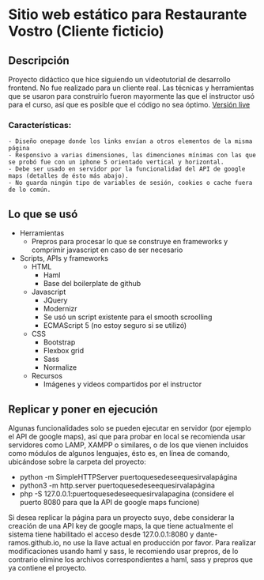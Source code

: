 # Sitio web estático para Restaurante Vostro (Cliente ficticio)
## Descripción
  Proyecto didáctico que hice siguiendo un videotutorial de desarrollo frontend. No fue realizado para un cliente real.
  Las técnicas y herramientas que se usaron para construirlo fueron mayormente las que el instructor usó para el curso, así que es posible que el código no sea óptimo.
  [Versión live](https://dante-ramos.github.io/)
  ### Características:
    - Diseño onepage donde los links envían a otros elementos de la misma página
    - Responsivo a varias dimensiones, las dimenciones mínimas con las que se probó fue con un iphone 5 orientado vertical y horizontal.
    - Debe ser usado en servidor por la funcionalidad del API de google maps (detalles de ésto más abajo).
    - No guarda ningún tipo de variables de sesión, cookies o cache fuera de lo común.
## Lo que se usó
  - Herramientas
    - Prepros para procesar lo que se construye en frameworks y comprimir javascript en caso de ser necesario
  - Scripts, APIs y frameworks
    - HTML
      - Haml
      - Base del boilerplate de github
    - Javascript
      - JQuery
      - Modernizr
      - Se usó un script existente para el smooth scroolling
      - ECMAScript 5 (no estoy seguro si se utilizó)
    - CSS
      - Bootstrap
      - Flexbox grid
      - Sass
      - Normalize
    - Recursos
      - Imágenes y videos compartidos por el instructor
## Replicar y poner en ejecución
  Algunas funcionalidades solo se pueden ejecutar en servidor (por ejemplo el API de google maps), así que para probar en local se recomienda usar servidores como LAMP, XAMPP o similares, o de los que vienen incluidos como módulos de algunos lenguajes, ésto es, en línea de comando, ubicándose sobre la carpeta del proyecto:
  - python -m SimpleHTTPServer puertoquesedeseequesirvalapágina
  - python3 -m http.server puertoquesedeseequesirvalapágina
  - php -S 127.0.0.1:puertoquesedeseequesirvalapagina
  (considere el puerto 8080 para que la API de google maps funcione)
  
Si desea replicar la página para un proyecto suyo, debe considerar la creación de una API key de google maps, la que tiene actualmente el sistema tiene habilitado el acceso desde 127.0.0.1:8080 y dante-ramos.github.io, no use la llave actual en producción por favor.
  Para realizar modificaciones usando haml y sass, le recomiendo usar prepros, de lo contrario elimine los archivos correspondientes a haml, sass y prepros que ya contiene el proyecto.
